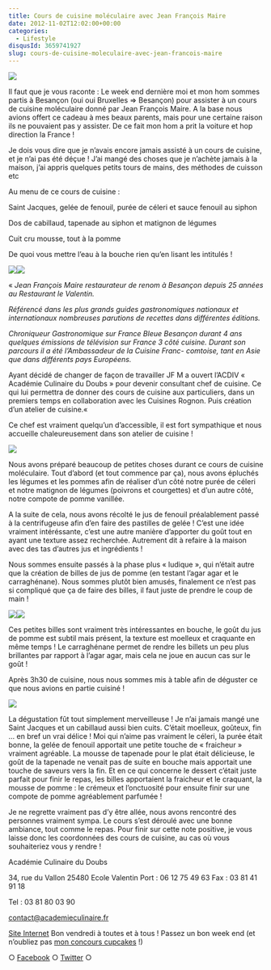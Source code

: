 ```yaml
---
title: Cours de cuisine moléculaire avec Jean François Maire
date: 2012-11-02T12:02:00+00:00
categories:
  - Lifestyle
disqusId: 3659741927
slug: cours-de-cuisine-moleculaire-avec-jean-francois-maire
---
```


[![](http://3.bp.blogspot.com/-uDoz7q1ik-w/UJOcCuhnabI/AAAAAAAAFFU/VZk6K4L46oU/s640/20121027_cours_cuisine_moleculaire_jean_francois_maire_0002.jpg)](http://3.bp.blogspot.com/-uDoz7q1ik-w/UJOcCuhnabI/AAAAAAAAFFU/VZk6K4L46oU/s1600/20121027_cours_cuisine_moleculaire_jean_francois_maire_0002.jpg)

Il faut que je vous raconte : Le week end dernière moi et mon hom sommes partis à Besançon (oui oui Bruxelles => Besançon) pour assister à un cours de cuisine moléculaire donné par Jean François Maire. A la base nous avions offert ce cadeau à mes beaux parents, mais pour une certaine raison ils ne pouvaient pas y assister. De ce fait mon hom a prit la voiture et hop direction la France !

Je dois vous dire que je n’avais encore jamais assisté à un cours de cuisine, et je n’ai pas été déçue ! J’ai mangé des choses que je n’achète jamais à la maison, j’ai appris quelques petits tours de mains, des méthodes de cuisson etc

Au menu de ce cours de cuisine :

Saint Jacques, gelée de fenouil, purée de céleri et sauce fenouil au siphon

Dos de cabillaud, tapenade au siphon et matignon de légumes

Cuit cru mousse, tout à la pomme

De quoi vous mettre l’eau à la bouche rien qu’en lisant les intitulés !

[![](http://3.bp.blogspot.com/-8FCROeK9dEQ/UJOcDoIdSGI/AAAAAAAAFFc/52qlb7jBM7g/s400/20121027_cours_cuisine_moleculaire_jean_francois_maire_0005.jpg)](http://3.bp.blogspot.com/-8FCROeK9dEQ/UJOcDoIdSGI/AAAAAAAAFFc/52qlb7jBM7g/s1600/20121027_cours_cuisine_moleculaire_jean_francois_maire_0005.jpg)[![](http://3.bp.blogspot.com/-N-3CEztJ-b0/UJOcHyiPrlI/AAAAAAAAFF0/Rh274lw_Kho/s400/20121027_cours_cuisine_moleculaire_jean_francois_maire_0097.jpg)](http://3.bp.blogspot.com/-N-3CEztJ-b0/UJOcHyiPrlI/AAAAAAAAFF0/Rh274lw_Kho/s1600/20121027_cours_cuisine_moleculaire_jean_francois_maire_0097.jpg)

« _Jean François Maire restaurateur de renom à Besançon depuis 25 années au Restaurant le Valentin._

_Référencé dans les plus grands guides gastronomiques nationaux et internationaux nombreuses parutions de recettes dans différentes éditions._

_Chroniqueur Gastronomique sur France Bleue Besançon durant 4 ans quelques émissions de télévision sur France 3 côté cuisine. Durant son parcours il a été l’Ambassadeur de la Cuisine Franc- comtoise, tant en Asie que dans différents pays Européens._

Ayant décidé de changer de façon de travailler JF M a ouvert l’ACDIV « Académie Culinaire du Doubs » pour devenir consultant chef de cuisine. Ce qui lui permettra de donner des cours de cuisine aux particuliers, dans un premiers temps en collaboration avec les Cuisines Rognon. Puis création d’un atelier de cuisine.«

Ce chef est vraiment quelqu’un d’accessible, il est fort sympathique et nous accueille chaleureusement dans son atelier de cuisine !

[![](http://1.bp.blogspot.com/-kwzOvvkiFAQ/UJOcFDy0G6I/AAAAAAAAFFk/1BhqyPC-20c/s320/20121027_cours_cuisine_moleculaire_jean_francois_maire_0008.jpg)](http://1.bp.blogspot.com/-kwzOvvkiFAQ/UJOcFDy0G6I/AAAAAAAAFFk/1BhqyPC-20c/s1600/20121027_cours_cuisine_moleculaire_jean_francois_maire_0008.jpg)

Nous avons préparé beaucoup de petites choses durant ce cours de cuisine moléculaire. Tout d’abord (et tout commence par ça), nous avons épluchés les légumes et les pommes afin de réaliser d’un côté notre purée de céleri et notre matignon de légumes (poivrons et courgettes) et d’un autre côté, notre compote de pomme vanillée.

A la suite de cela, nous avons récolté le jus de fenouil préalablement passé à la centrifugeuse afin d’en faire des pastilles de gelée ! C’est une idée vraiment intéréssante, c’est une autre manière d’apporter du goût tout en ayant une texture assez recherchée. Autrement dit à refaire à la maison avec des tas d’autres jus et ingrédients !

Nous sommes ensuite passés à la phase plus « ludique », qui n’était autre que la création de billes de jus de pomme (en testant l’agar agar et le carraghénane). Nous sommes plutôt bien amusés, finalement ce n’est pas si compliqué que ça de faire des billes, il faut juste de prendre le coup de main !

[![](http://2.bp.blogspot.com/-rFOBukr5nC0/UJOcJfmvO7I/AAAAAAAAFF8/SR7QQemlvfI/s400/20121027_cours_cuisine_moleculaire_jean_francois_maire_0101.jpg)](http://2.bp.blogspot.com/-rFOBukr5nC0/UJOcJfmvO7I/AAAAAAAAFF8/SR7QQemlvfI/s1600/20121027_cours_cuisine_moleculaire_jean_francois_maire_0101.jpg)[![](http://3.bp.blogspot.com/-Drtb3amZH78/UJOcKsR2DiI/AAAAAAAAFGE/ucHlF7l0luQ/s400/20121027_cours_cuisine_moleculaire_jean_francois_maire_0118.jpg)](http://3.bp.blogspot.com/-Drtb3amZH78/UJOcKsR2DiI/AAAAAAAAFGE/ucHlF7l0luQ/s1600/20121027_cours_cuisine_moleculaire_jean_francois_maire_0118.jpg)

Ces petites billes sont vraiment très intéressantes en bouche, le goût du jus de pomme est subtil mais présent, la texture est moelleux et craquante en même temps ! Le carraghénane permet de rendre les billets un peu plus brillantes par rapport à l’agar agar, mais cela ne joue en aucun cas sur le goût !

Après 3h30 de cuisine, nous nous sommes mis à table afin de déguster ce que nous avions en partie cuisiné !

![](http://4.bp.blogspot.com/-G0WYdIm3_rc/UJOkhlX_JwI/AAAAAAAAFHE/6vRdxFxDo6E/s1600/20121027_cours_cuisine_moleculaire_jean_francois_maire.jpg)

La dégustation fût tout simplement merveilleuse ! Je n’ai jamais mangé une Saint Jacques et un cabillaud aussi bien cuits. C’était moelleux, goûteux, fin … en bref un vrai délice ! Moi qui n’aime pas vraiment le céleri, la purée était bonne, la gelée de fenouil apportait une petite touche de « fraicheur » vraiment agréable. La mousse de tapenade pour le plat était délicieuse, le goût de la tapenade ne venait pas de suite en bouche mais apportait une touche de saveurs vers la fin. Et en ce qui concerne le dessert c’était juste parfait pour finir le repas, les billes apportaient la fraicheur et le craquant, la mousse de pomme : le crémeux et l’onctuosité pour ensuite finir sur une compote de pomme agréablement parfumée !

Je ne regrette vraiment pas d’y être allée, nous avons rencontré des personnes vraiment sympa. Le cours s’est déroulé avec une bonne ambiance, tout comme le repas. Pour finir sur cette note positive, je vous laisse donc les coordonnées des cours de cuisine, au cas où vous souhaiteriez vous y rendre !

Académie Culinaire du Doubs

34, rue du Vallon
25480 Ecole Valentin
Port : 06 12 75 49 63
Fax : 03 81 41 91 18

Tel : 03 81 80 03 90

[contact@academieculinaire.fr](mailto:contact@academieculinaire.fr)

[Site Internet](http://www.academieculinaire.fr/) Bon vendredi à toutes et à tous ! Passez un bon week end (et n’oubliez pas [mon concours cupcakes](http://www.crokmou.com/2012/10/concours-recette-cupcake-partenaire-petitplat.fr.html) !)

○ [Facebook](https://www.facebook.com/crokmou.blog) ○ [Twitter](https://twitter.com/Crokmou) ○

 